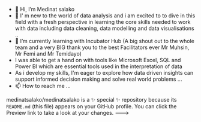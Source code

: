 - 👋 Hi, I’m Medinat salako
- 👀 I' m new to the world of data analysis and i am excited to to dive in this field with a fresh perspective in learning the core skills needed to work with data including data cleaning, data modelling and data visualisations ..
- 🌱 I’m currently learning with Incubator Hub (A big shout out to the whole team and a very BIG thank you to the best Facilitators ever Mr Muhsin, Mr Femi and Mr Temidayo)
- I was able to get a hand on with tools like Microsoft Excel, SQL  and Power BI which are essential tools used in the interpretation of data  
- As i develop my skills, I'm eager to explore how data driven insights can support informed decision making and solve real world problems  ...
- 📫 How to reach me ...
  


medinatsalako/medinatsalako is a ✨ special ✨ repository because its `README.md` (this file) appears on your GitHub profile.
You can click the Preview link to take a look at your changes.
--->
